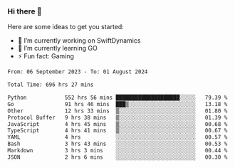 ### Hi there 👋

Here are some ideas to get you started:

- 🔭 I’m currently working on SwiftDynamics
- 🌱 I’m currently learning GO
-  ⚡ Fun fact: Gaming
  
  <!--
- 👯 I’m looking to collaborate on ...
- 🤔 I’m looking for help with ...
- 💬 Ask me about ...
- 📫 How to reach me: ...
- 😄 Pronouns: ...
-->

<!--START_SECTION:waka-->

```txt
From: 06 September 2023 - To: 01 August 2024

Total Time: 696 hrs 27 mins

Python            552 hrs 56 mins ████████████████████░░░░░   79.39 %
Go                91 hrs 46 mins  ███▒░░░░░░░░░░░░░░░░░░░░░   13.18 %
Other             12 hrs 33 mins  ▒░░░░░░░░░░░░░░░░░░░░░░░░   01.80 %
Protocol Buffer   9 hrs 38 mins   ▒░░░░░░░░░░░░░░░░░░░░░░░░   01.39 %
JavaScript        4 hrs 45 mins   ▒░░░░░░░░░░░░░░░░░░░░░░░░   00.68 %
TypeScript        4 hrs 41 mins   ▒░░░░░░░░░░░░░░░░░░░░░░░░   00.67 %
YAML              4 hrs           ░░░░░░░░░░░░░░░░░░░░░░░░░   00.57 %
Bash              3 hrs 43 mins   ░░░░░░░░░░░░░░░░░░░░░░░░░   00.53 %
Markdown          3 hrs 3 mins    ░░░░░░░░░░░░░░░░░░░░░░░░░   00.44 %
JSON              2 hrs 6 mins    ░░░░░░░░░░░░░░░░░░░░░░░░░   00.30 %
```

<!--END_SECTION:waka-->

